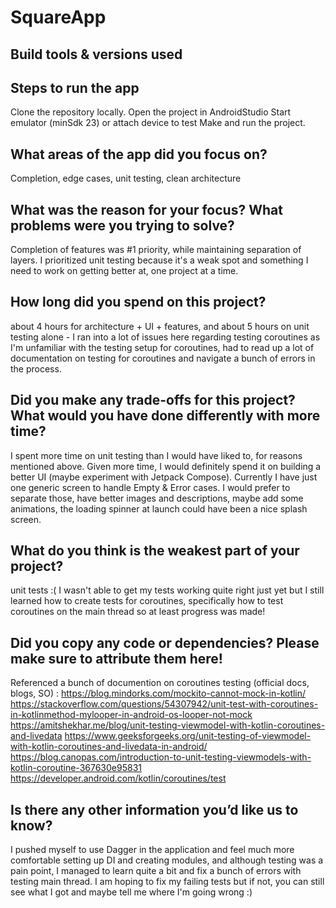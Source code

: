 # SquareApp

## Build tools & versions used

## Steps to run the app
Clone the repository locally.
Open the project in AndroidStudio
Start emulator (minSdk 23) or attach device to test
Make and run the project.

## What areas of the app did you focus on?
Completion, edge cases, unit testing, clean architecture

## What was the reason for your focus? What problems were you trying to solve?
Completion of features was #1 priority, while maintaining separation of layers. I prioritized unit testing because it's a weak spot and something I need to work on getting better at, one project at a time.

## How long did you spend on this project?
about 4 hours for architecture + UI + features, and about 5 hours on unit testing alone - I ran into a lot of issues here regarding testing coroutines as I'm unfamiliar with the testing setup for coroutines, had to read up a lot of documentation on testing for coroutines and navigate a bunch of errors in the process.

## Did you make any trade-offs for this project? What would you have done differently with more time?
I spent more time on unit testing than I would have liked to, for reasons mentioned above. Given more time, I would definitely spend it on building a better UI (maybe experiment with Jetpack Compose). Currently I have just one generic screen to handle Empty & Error cases. I would prefer to separate those, have better images and descriptions, maybe add some animations, the loading spinner at launch could have been a nice splash screen. 

## What do you think is the weakest part of your project?
unit tests :( I wasn't able to get my tests working quite right just yet but I still learned how to create tests for coroutines, specifically how to test coroutines on the main thread so at least progress was made!

## Did you copy any code or dependencies? Please make sure to attribute them here!
Referenced a bunch of documention on coroutines testing (official docs, blogs, SO) :
https://blog.mindorks.com/mockito-cannot-mock-in-kotlin/
https://stackoverflow.com/questions/54307942/unit-test-with-coroutines-in-kotlinmethod-mylooper-in-android-os-looper-not-mock
https://amitshekhar.me/blog/unit-testing-viewmodel-with-kotlin-coroutines-and-livedata
https://www.geeksforgeeks.org/unit-testing-of-viewmodel-with-kotlin-coroutines-and-livedata-in-android/
https://blog.canopas.com/introduction-to-unit-testing-viewmodels-with-kotlin-coroutine-367630e95831
https://developer.android.com/kotlin/coroutines/test

## Is there any other information you’d like us to know?
I pushed myself to use Dagger in the application and feel much more comfortable setting up DI and creating modules, and although testing was a pain point, I managed to learn quite a bit and fix a bunch of errors with testing main thread. I am hoping to fix my failing tests but if not, you can still see what I got and maybe tell me where I'm going wrong :) 
